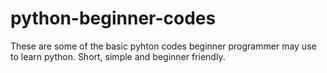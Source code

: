 # python-beginner-codes
These  are some of the basic pyhton codes beginner programmer may use to learn python. Short, simple and beginner friendly.
